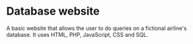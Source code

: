 # Database website

A basic website that allows the user to do queries on a fictional airline's database.
It uses HTML, PHP, JavaScript, CSS and SQL.